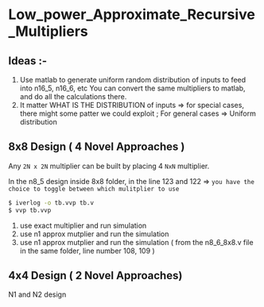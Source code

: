 # Low_power_Approximate_Recursive_Multipliers

## Ideas :-
1. Use matlab to generate uniform random distribution of inputs to feed into n16_5, n16_6, etc 
    You can convert the same multipliers to matlab, and do all the calculations there.
2. It matter WHAT IS THE DISTRIBUTION of inputs 
    => for special cases, there might some patter we could exploit ; For general cases => Uniform distribution


## 8x8 Design ( 4 Novel Approaches )

Any `2N x 2N` multiplier can be built by placing 4 `NxN` multiplier.

In the n8_5 design inside 8x8 folder, in the line 123 and 122 => `you have the choice to toggle between which mulitplier to use` 

```bash
$ iverlog -o tb.vvp tb.v 
$ vvp tb.vvp
```

1. use exact multiplier and run simulation 
2. use n1 approx mutplier and run the simulation
3. use n1 approx mutplier and run the simulation ( from the n8_6_8x8.v file in the same folder, line number 108, 109 )


## 4x4 Design ( 2 Novel Approaches)
N1 and N2 design